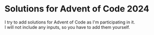 ﻿# Solutions for Advent of Code 2024
I try to add solutions for Advent of Code as I'm participating in it.  
I will not include any inputs, so you have to add them yourself.